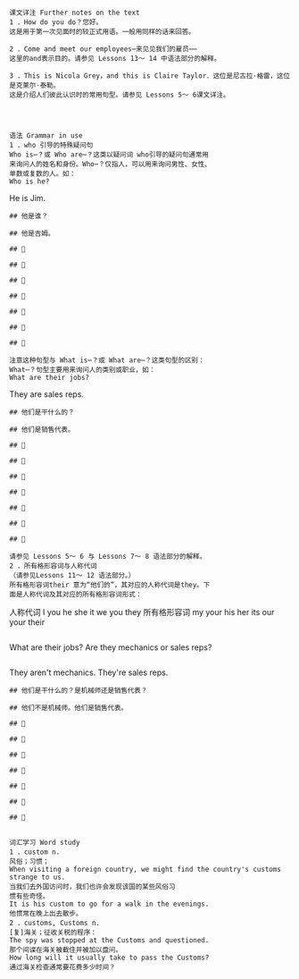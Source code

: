 ```text
课文详注 Further notes on the text 
1 ．How do you do？您好。 
这是用于第一次见面时的较正式用语。一般用同样的话来回答。

2 ．Come and meet our employees⋯来见见我们的雇员⋯⋯ 
这里的and表示目的。请参见 Lessons 13～ 14 中语法部分的解释。 

3 ．This is Nicola Grey，and this is Claire Taylor．这位是尼古拉·格雷，这位是克莱尔·泰勒。 
这是介绍人们彼此认识时的常用句型。请参见 Lessons 5～ 6课文详注。 




语法 Grammar in use 
1 ．who 引导的特殊疑问句 
Who is⋯？或 Who are⋯？这类以疑问词 who引导的疑问句通常用 
来询问人的姓名和身份。Who⋯？仅指人，可以用来询问男性、女性、 
单数或复数的人。如： 
Who is he? 

``` 
He is Jim. 
``` 
## 他是谁？ 

## 他是吉姆。 

##  

##  

##  

##  

##  

##  

##  

注意这种句型与 What is⋯？或 What are⋯？这类句型的区别： 
What⋯？句型主要用来询问人的类别或职业，如： 
What are their jobs? 

``` 
They are sales reps. 
``` 
## 他们是干什么的？ 

## 他们是销售代表。 

##  

##  

##  

##  

##  

##  

##  

请参见 Lessons 5～ 6 与 Lessons 7～ 8 语法部分的解释。 
2 ．所有格形容词与人称代词 
（请参见Lessons 11～ 12 语法部分。） 
所有格形容词their 意为“他们的”，其对应的人称代词是they。下 
面是人称代词及其对应的所有格形容词形式： 

``` 
人称代词 I you he she it we you they 
所有格形容词 my your his her its our your their 
``` 
``` 
What are their jobs? Are they mechanics or sales reps? 
``` 
``` 
They aren't mechanics. They're sales reps. 
``` 
## 他们是干什么的？是机械师还是销售代表？ 

## 他们不是机械师。他们是销售代表。 

##  

##  

##  

##  

##  

##  

##  


词汇学习 Word study 
1 ．custom n. 
风俗；习惯； 
When visiting a foreign country, we might find the country's customs 
strange to us. 
当我们去外国访问时，我们也许会发现该国的某些风俗习 
惯有些奇怪。 
It is his custom to go for a walk in the evenings. 
他惯常在晚上出去散步。 
2 ．customs, Customs n. 
[复]海关；征收关税的程序： 
The spy was stopped at the Customs and questioned. 
那个间谍在海关被截住并被加以盘问。 
How long will it usually take to pass the Customs? 
通过海关检查通常要花费多少时间？ 